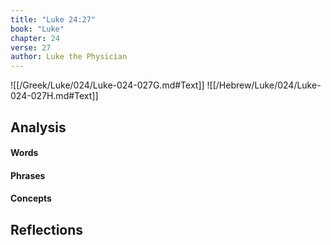 ```yaml
---
title: "Luke 24:27"
book: "Luke"
chapter: 24
verse: 27
author: Luke the Physician
---
```

![[/Greek/Luke/024/Luke-024-027G.md#Text]]
![[/Hebrew/Luke/024/Luke-024-027H.md#Text]]

## Analysis

#### Words

#### Phrases

#### Concepts

## Reflections
